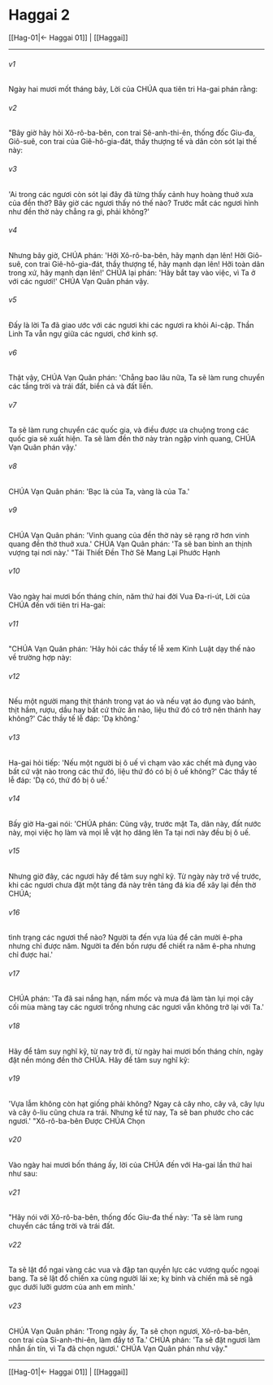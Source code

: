 # Haggai 2

[[Hag-01|← Haggai 01]] | [[Haggai]]
***



###### v1 
Ngày hai mươi mốt tháng bảy, Lời của CHÚA qua tiên tri Ha-gai phán rằng: 

###### v2 
"Bây giờ hãy hỏi Xô-rô-ba-bên, con trai Sê-anh-thi-ên, thống đốc Giu-đa, Giô-suê, con trai của Giê-hô-gia-đát, thầy thượng tế và dân còn sót lại thế này: 

###### v3 
'Ai trong các ngươi còn sót lại đây đã từng thấy cảnh huy hoàng thuở xưa của đền thờ? Bây giờ các ngươi thấy nó thế nào? Trước mắt các ngươi hình như đền thờ này chẳng ra gì, phải không?' 

###### v4 
Nhưng bây giờ, CHÚA phán: 'Hỡi Xô-rô-ba-bên, hãy mạnh dạn lên! Hỡi Giô-suê, con trai Giê-hô-gia-đát, thầy thượng tế, hãy mạnh dạn lên! Hỡi toàn dân trong xứ, hãy mạnh dạn lên!' CHÚA lại phán: 'Hãy bắt tay vào việc, vì Ta ở với các ngươi!' CHÚA Vạn Quân phán vậy. 

###### v5 
Đấy là lời Ta đã giao ước với các ngươi khi các ngươi ra khỏi Ai-cập. Thần Linh Ta vẫn ngự giữa các ngươi, chớ kinh sợ. 

###### v6 
Thật vậy, CHÚA Vạn Quân phán: 'Chẳng bao lâu nữa, Ta sẽ làm rung chuyển các tầng trời và trái đất, biển cả và đất liền. 

###### v7 
Ta sẽ làm rung chuyển các quốc gia, và điều được ưa chuộng trong các quốc gia sẽ xuất hiện. Ta sẽ làm đền thờ này tràn ngập vinh quang, CHÚA Vạn Quân phán vậy.' 

###### v8 
CHÚA Vạn Quân phán: 'Bạc là của Ta, vàng là của Ta.' 

###### v9 
CHÚA Vạn Quân phán: 'Vinh quang của đền thờ này sẽ rạng rỡ hơn vinh quang đền thờ thuở xưa.' CHÚA Vạn Quân phán: 'Ta sẽ ban bình an thịnh vượng tại nơi này.' "Tái Thiết Đền Thờ Sẽ Mang Lại Phước Hạnh 

###### v10 
Vào ngày hai mươi bốn tháng chín, năm thứ hai đời Vua Đa-ri-út, Lời của CHÚA đến với tiên tri Ha-gai: 

###### v11 
"CHÚA Vạn Quân phán: 'Hãy hỏi các thầy tế lễ xem Kinh Luật dạy thế nào về trường hợp này: 

###### v12 
Nếu một người mang thịt thánh trong vạt áo và nếu vạt áo đụng vào bánh, thịt hầm, rượu, dầu hay bất cứ thức ăn nào, liệu thứ đó có trở nên thánh hay không?' Các thầy tế lễ đáp: 'Dạ không.' 

###### v13 
Ha-gai hỏi tiếp: 'Nếu một người bị ô uế vì chạm vào xác chết mà đụng vào bất cứ vật nào trong các thứ đó, liệu thứ đó có bị ô uế không?' Các thầy tế lễ đáp: 'Dạ có, thứ đó bị ô uế.' 

###### v14 
Bấy giờ Ha-gai nói: 'CHÚA phán: Cũng vậy, trước mặt Ta, dân này, đất nước này, mọi việc họ làm và mọi lễ vật họ dâng lên Ta tại nơi này đều bị ô uế. 

###### v15 
Nhưng giờ đây, các ngươi hãy để tâm suy nghĩ kỹ. Từ ngày này trở về trước, khi các ngươi chưa đặt một tảng đá này trên tảng đá kia để xây lại đền thờ CHÚA; 

###### v16 
tình trạng các ngươi thể nào? Người ta đến vựa lúa để cân mười ê-pha nhưng chỉ được năm. Người ta đến bồn rượu để chiết ra năm ê-pha nhưng chỉ được hai.' 

###### v17 
CHÚA phán: 'Ta đã sai nắng hạn, nấm mốc và mưa đá làm tàn lụi mọi cây cối mùa màng tay các ngươi trồng nhưng các ngươi vẫn không trở lại với Ta.' 

###### v18 
Hãy để tâm suy nghĩ kỹ, từ nay trở đi, từ ngày hai mươi bốn tháng chín, ngày đặt nền móng đền thờ CHÚA. Hãy để tâm suy nghĩ kỹ: 

###### v19 
'Vựa lẫm không còn hạt giống phải không? Ngay cả cây nho, cây vả, cây lựu và cây ô-liu cũng chưa ra trái. Nhưng kể từ nay, Ta sẽ ban phước cho các ngươi.' "Xô-rô-ba-bên Được CHÚA Chọn 

###### v20 
Vào ngày hai mươi bốn tháng ấy, lời của CHÚA đến với Ha-gai lần thứ hai như sau: 

###### v21 
"Hãy nói với Xô-rô-ba-bên, thống đốc Giu-đa thế này: 'Ta sẽ làm rung chuyển các tầng trời và trái đất. 

###### v22 
Ta sẽ lật đổ ngai vàng các vua và đập tan quyền lực các vương quốc ngoại bang. Ta sẽ lật đổ chiến xa cùng người lái xe; kỵ binh và chiến mã sẽ ngã gục dưới lưỡi gươm của anh em mình.' 

###### v23 
CHÚA Vạn Quân phán: 'Trong ngày ấy, Ta sẽ chọn ngươi, Xô-rô-ba-bên, con trai của Si-anh-thi-ên, làm đầy tớ Ta.' CHÚA phán: 'Ta sẽ đặt ngươi làm nhẫn ấn tín, vì Ta đã chọn ngươi.' CHÚA Vạn Quân phán như vậy."

***
[[Hag-01|← Haggai 01]] | [[Haggai]]

